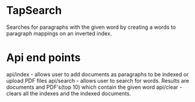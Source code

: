 # TapSearch
Searches for paragraphs with the given word by creating a words to paragraph mappings on an inverted index.

# Api end points
api/index  - allows user to add documents as paragraphs to be indexed or upload PDF files
api/search - allows user to search for words. Results are documents and PDF's(top 10) which contain the given word
api/clear  - clears all the indexes and the indexed documents.



